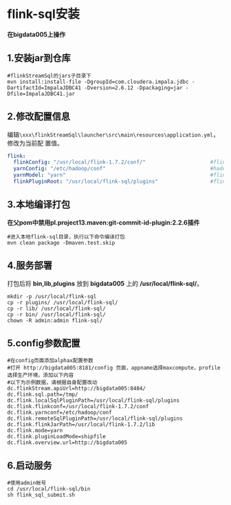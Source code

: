 flink-sql安装
================================================================================
**在bigdata005上操作**

## 1.安装jar到仓库
```shell
#flinkStreamSql的jars子目录下
mvn install:install-file -DgroupId=com.cloudera.impala.jdbc -DartifactId=ImpalaJDBC41 -Dversion=2.6.12 -Dpackaging=jar -Dfile=ImpalaJDBC41.jar
```

## 2.修改配置信息
编辑`\xxx\flinkStreamSql\launcher\src\main\resources\application.yml`，修改为当前配
置值。
```yaml
flink:
  flinkConfig: "/usr/local/flink-1.7.2/conf/"                     #flink的配置文件路径
  yarnConfig: "/etc/hadoop/conf"                                  #hadoop的配置文件路径
  yarnModel: "yarn"                                               #flink-sql提交模式
  flinkPluginRoot: "/usr/local/flink-sql/plugins"                 #flink-sql编译后的jar路径
```

## 3.本地编译打包
**在父pom中禁用pl.project13.maven:git-commit-id-plugin:2.2.6插件**
```shell
#进入本地flink-sql目录，执行以下命令编译打包
mvn clean package -Dmaven.test.skip
```

## 4.服务部署
打包后将 **bin,lib,plugins** 放到 **bigdata005** 上的 **/usr/local/flink-sql/**。
```shell
mkdir -p /usr/local/flink-sql
cp -r plugins/ /usr/local/flink-sql/
cp -r lib/ /usr/local/flink-sql/
cp -r bin/ /usr/local/flink-sql/
chown -R admin:admin flink-sql/
```

## 5.config参数配置
```shell
#在config页面添加alphax配置参数
#打开 http://bigdata005:8181/config 页面，appname选择maxcompute，profile选择生产环境，添加以下内容
#以下为示例数据，请根据自身配置改动
dc.flinkStream.apiUrl=http://bigdata005:8484/
dc.flink.sql.path=/tmp/
dc.flink.localSqlPluginPath=/usr/local/flink-sql/plugins
dc.flink.flinkconf=/usr/local/flink-1.7.2/conf
dc.flink.yarnconf=/etc/hadoop/conf
dc.flink.remoteSqlPluginPath=/usr/local/flink-sql/plugins
dc.flink.flinkJarPath=/usr/local/flink-1.7.2/lib
dc.flink.mode=yarn
dc.flink.pluginLoadMode=shipfile
dc.flink.overview.url=http://bigdata005
```

## 6.启动服务
```shell
#使用admin帐号
cd /usr/local/flink-sql/bin
sh flink_sql_submit.sh
```

